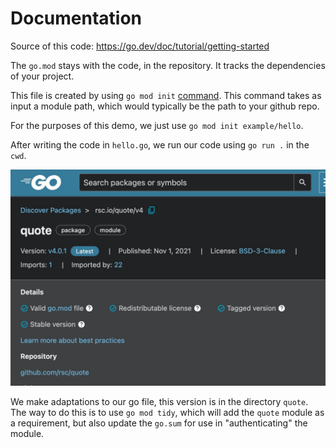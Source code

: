 # Documentation

Source of this code: https://go.dev/doc/tutorial/getting-started

The `go.mod` stays with the code, in the repository. It tracks the dependencies of your project.

This file is created by using `go mod init` [command](https://go.dev/ref/mod#go-mod-init). This command takes as input a module path, which would typically be the path to your github repo.

For the purposes of this demo, we just use `go mod init example/hello`.

After writing the code in `hello.go`, we run our code using `go run .` in the `cwd`.

![image](./quote.jpg)

We make adaptations to our go file, this version is in the directory `quote`. 
The way to do this is to use `go mod tidy`, which will add the `quote` module as a requirement, but also update the `go.sum` for use in "authenticating" the module.

